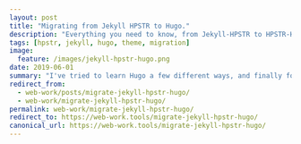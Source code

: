 ```yaml
---
layout: post
title: "Migrating from Jekyll HPSTR to Hugo."
description: "Everything you need to know, from Jekyll-HPSTR to HPSTR-Hugo."
tags: [hpstr, jekyll, hugo, theme, migration]
image:
  feature: /images/jekyll-hpstr-hugo.png
date: 2019-06-01
summary: "I've tried to learn Hugo a few different ways, and finally found one that works for me, and I hope will work well for anyone. This guide and the accompanying repository should help anyone switching from either Jekyll to Hugo, *or* Hugo to Jekyll."
redirect_from:
  - web-work/posts/migrate-jekyll-hpstr-hugo/
  - web-work/migrate-jekyll-hpstr-hugo/
permalink: web-work/migrate-jekyll-hpstr-hugo/
redirect_to: https://web-work.tools/migrate-jekyll-hpstr-hugo/
canonical_url: https://web-work.tools/migrate-jekyll-hpstr-hugo/
---
```

